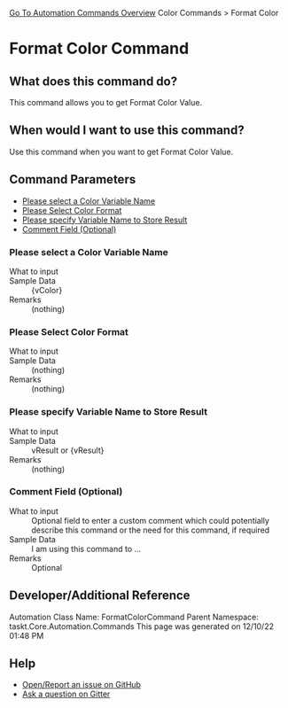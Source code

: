 <!--TITLE: Format Color Command -->
<!-- SUBTITLE: a command in the Color Commands group. -->
[Go To Automation Commands Overview](/automation-commands.md)
Color Commands &gt; Format Color


# Format Color Command


## What does this command do?
This command allows you to get Format Color Value.


## When would I want to use this command?
Use this command when you want to get Format Color Value.


## Command Parameters
- [Please select a Color Variable Name](#param_0)
- [Please Select Color Format](#param_1)
- [Please specify Variable Name to Store Result](#param_2)
- [Comment Field (Optional)](#param_3)


<a id="param_0"></a>
### Please select a Color Variable Name


<dl>
<dt>What to input</dt><dd></dd>
<dt>Sample Data</dt><dd>{vColor}</dd>
<dt>Remarks</dt><dd>(nothing)</dd>
</dl>




<a id="param_1"></a>
### Please Select Color Format


<dl>
<dt>What to input</dt><dd></dd>
<dt>Sample Data</dt><dd>(nothing)</dd>
<dt>Remarks</dt><dd>(nothing)</dd>
</dl>




<a id="param_2"></a>
### Please specify Variable Name to Store Result


<dl>
<dt>What to input</dt><dd></dd>
<dt>Sample Data</dt><dd>vResult or {vResult}</dd>
<dt>Remarks</dt><dd>(nothing)</dd>
</dl>




<a id="param_3"></a>
### Comment Field (Optional)


<dl>
<dt>What to input</dt><dd>Optional field to enter a custom comment which could potentially describe this command or the need for this command, if required</dd>
<dt>Sample Data</dt><dd>I am using this command to ...</dd>
<dt>Remarks</dt><dd>Optional</dd>
</dl>




## Developer/Additional Reference
Automation Class Name: FormatColorCommand
Parent Namespace: taskt.Core.Automation.Commands
This page was generated on 12/10/22 01:48 PM


## Help
- [Open/Report an issue on GitHub](https://github.com/rcktrncn/taskt/issues/new)
- [Ask a question on Gitter](https://gitter.im/taskt-rpa/Lobby)
